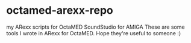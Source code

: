 # octamed-arexx-repo
my ARexx scripts for OctaMED SoundStudio for AMIGA
These are some tools I wrote in ARexx for OctaMED. Hope they're useful to someone :)

